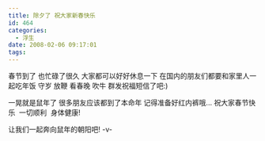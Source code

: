 ```yaml
---
title: 除夕了 祝大家新春快乐
id: 464
categories:
  - 浮生
date: 2008-02-06 09:17:01
tags:
---
```


春节到了 也忙碌了很久 大家都可以好好休息一下 
在国内的朋友们都要和家里人一起吃年饭 守岁 放鞭 看春晚 吹牛 群发祝福短信了吧:)

一晃就是鼠年了 很多朋友应该都到了本命年 记得准备好红内裤哦...
祝大家春节快乐&nbsp; 一切顺利&nbsp; 身体健康! 

让我们一起奔向鼠年的朝阳吧! -v-&nbsp;